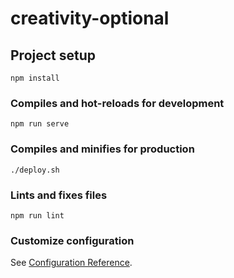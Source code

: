 # creativity-optional

## Project setup
```
npm install
```

### Compiles and hot-reloads for development
```
npm run serve
```

### Compiles and minifies for production
```
./deploy.sh
```

### Lints and fixes files
```
npm run lint
```

### Customize configuration
See [Configuration Reference](https://cli.vuejs.org/config/).
